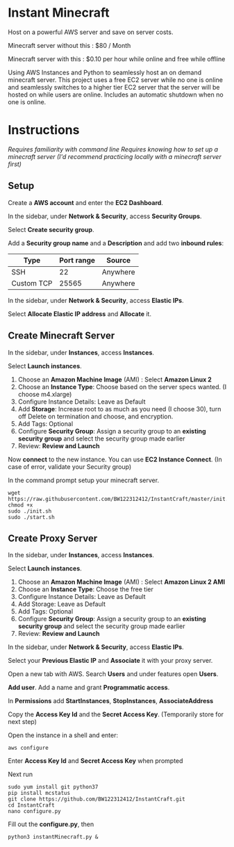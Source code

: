 # Instant Minecraft
Host on a powerful AWS server and save on server costs.

Minecraft server without this   : $80 / Month

Minecraft server with this      : $0.10 per hour while online and free while offline

Using AWS Instances and Python to seamlessly host an on demand minecraft server. This project uses a free EC2 server while no one is online and seamlessly switches to a higher tier EC2 server that the server will be hosted on while users are online. Includes an automatic shutdown when no one is online.

# Instructions
*Requires familiarity with command line*
*Requires knowing how to set up a minecraft server (I'd recommend practicing locally with a minecraft server first)*

## Setup

Create a **AWS account** and enter the **EC2 Dashboard**.

In the sidebar, under **Network & Security**, access **Security Groups**.

Select **Create security group**.

Add a **Security group name** and a **Description** and add two **inbound rules**:

|Type | Port range | Source|
|-|-|-|
|SSH | 22 | Anywhere|
|Custom TCP | 25565 | Anywhere|

In the sidebar, under **Network & Security**, access **Elastic IPs**.

Select **Allocate Elastic IP address** and **Allocate** it.

## Create Minecraft Server

In the sidebar, under **Instances**, access **Instances**.

Select **Launch instances**.
1. Choose an **Amazon Machine Image** (AMI) : Select **Amazon Linux 2**
2. Choose an **Instance Type**: Choose based on the server specs wanted. (I choose m4.xlarge)
3. Configure Instance Details: Leave as Default
4. Add **Storage**: Increase root to as much as you need (I choose 30), turn off Delete on termination and choose, and encryption.
5. Add Tags: Optional
6. Configure **Security Group**: Assign a security group to an **existing security group** and select the security group made earlier
7. Review: **Review and Launch**

Now **connect** to the new instance. You can use **EC2 Instance Connect**. (In case of error, validate your Security group)



In the command prompt setup your minecraft server.

    wget https://raw.githubusercontent.com/BW122312412/InstantCraft/master/init.sh
    chmod +x 
    sudo ./init.sh
    sudo ./start.sh
    

## Create Proxy Server
In the sidebar, under **Instances**, access **Instances**.

Select **Launch instances**.
1. Choose an **Amazon Machine Image** (AMI) : Select **Amazon Linux 2 AMI**
2. Choose an **Instance Type**: Choose the free tier
3. Configure Instance Details: Leave as Default
4. Add Storage: Leave as Default
5. Add Tags: Optional
6. Configure **Security Group**: Assign a security group to an **existing security group** and select the security group made earlier
7. Review: **Review and Launch**

In the sidebar, under **Network & Security**, access **Elastic IPs**.

Select your **Previous Elastic IP** and **Associate** it with your proxy server.

Open a new tab with AWS. Search **Users** and under features open **Users**.

**Add user**. Add a name and grant **Programmatic access**.

In **Permissions** add **StartInstances**, **StopInstances**, **AssociateAddress**

Copy the **Access Key Id** and the **Secret Access Key**. (Temporarily store for next step)

Open the instance in a shell and enter:
    
    aws configure

Enter **Access Key Id** and **Secret Access Key** when prompted

Next run

    sudo yum install git python37
    pip install mcstatus
    git clone https://github.com/BW122312412/InstantCraft.git
    cd InstantCraft
    nano configure.py

Fill out the **configure.py**, then

    python3 instantMinecraft.py & 